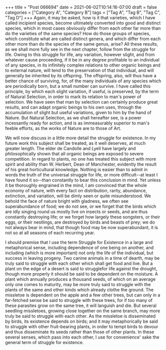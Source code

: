 +++
title = "Post 066694"
date = 2021-06-02T10:14:16-07:00
draft = false
categories = ["Category A", "Category B"]
tags = ["Tag A", "Tag B", "Tag C", "Tag D"]
+++
Again, it may be asked, how is it that varieties, which I have called incipient species, become ultimately converted into good and distinct species, which in most cases obviously differ from each other far more than do the varieties of the same species? How do those groups of species, which constitute what are called distinct genera, and which differ from each other more than do the species of the same genus, arise? All these results, as we shall more fully see in the next chapter, follow from the struggle for life. Owing to this struggle for life, any variation, however slight, and from whatever cause proceeding, if it be in any degree profitable to an individual of any species, in its infinitely complex relations to other organic beings and to external nature, will tend to the preservation of that individual, and will generally be inherited by its offspring. The offspring, also, will thus have a better chance of surviving, for, of the many individuals of any species which are periodically born, but a small number can survive. I have called this principle, by which each slight variation, if useful, is preserved, by the term of Natural Selection, in order to mark its relation to man's power of selection. We have seen that man by selection can certainly produce great results, and can adapt organic beings to his own uses, through the accumulation of slight but useful variations, given to him by the hand of Nature. But Natural Selection, as we shall hereafter see, is a power incessantly ready for action, and is as immeasurably superior to man's feeble efforts, as the works of Nature are to those of Art.

We will now discuss in a little more detail the struggle for existence. In my future work this subject shall be treated, as it well deserves, at much greater length. The elder de Candolle and Lyell have largely and philosophically shown that all organic beings are exposed to severe competition. In regard to plants, no one has treated this subject with more spirit and ability than W. Herbert, Dean of Manchester, evidently the result of his great horticultural knowledge. Nothing is easier than to admit in words the truth of the universal struggle for life, or more difficult--at least I have found it so--than constantly to bear this conclusion in mind. Yet unless it be thoroughly engrained in the mind, I am convinced that the whole economy of nature, with every fact on distribution, rarity, abundance, extinction, and variation, will be dimly seen or quite misunderstood. We behold the face of nature bright with gladness, we often see superabundance of food; we do not see, or we forget that the birds which are idly singing round us mostly live on insects or seeds, and are thus constantly destroying life; or we forget how largely these songsters, or their eggs, or their nestlings, are destroyed by birds and beasts of prey; we do not always bear in mind, that though food may be now superabundant, it is not so at all seasons of each recurring year.

I should premise that I use the term Struggle for Existence in a large and metaphorical sense, including dependence of one being on another, and including (which is more important) not only the life of the individual, but success in leaving progeny. Two canine animals in a time of dearth, may be truly said to struggle with each other which shall get food and live. But a plant on the edge of a desert is said to strugglefor life against the drought, though more properly it should be said to be dependent on the moisture. A plant which annually produces a thousand seeds, of which on an average only one comes to maturity, may be more truly said to struggle with the plants of the same and other kinds which already clothe the ground. The missletoe is dependent on the apple and a few other trees, but can only in a far-fetched sense be said to struggle with these trees, for if too many of these parasites grow on the same tree, it will languish and die. But several seedling missletoes, growing close together on the same branch, may more truly be said to struggle with each other. As the missletoe is disseminated by birds, its existence depends on birds; and it may metaphorically be said to struggle with other fruit-bearing plants, in order to tempt birds to devour and thus disseminate its seeds rather than those of other plants. In these several senses, which pass into each other, I use for convenience' sake the general term of struggle for existence.
